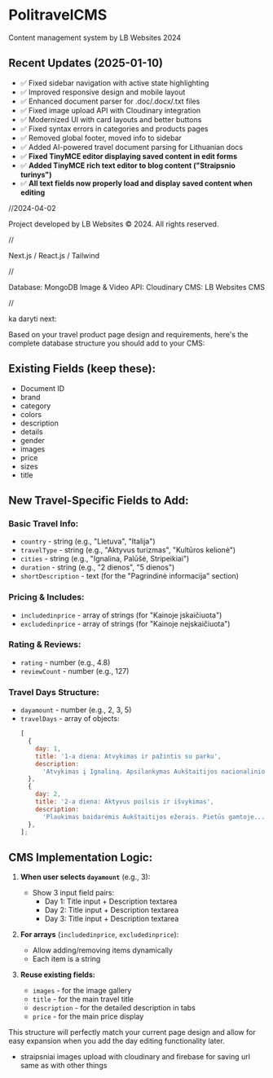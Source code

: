 # PolitravelCMS

Content management system by LB Websites 2024

## Recent Updates (2025-01-10)

- ✅ Fixed sidebar navigation with active state highlighting
- ✅ Improved responsive design and mobile layout
- ✅ Enhanced document parser for .doc/.docx/.txt files
- ✅ Fixed image upload API with Cloudinary integration
- ✅ Modernized UI with card layouts and better buttons
- ✅ Fixed syntax errors in categories and products pages
- ✅ Removed global footer, moved info to sidebar
- ✅ Added AI-powered travel document parsing for Lithuanian docs
- ✅ **Fixed TinyMCE editor displaying saved content in edit forms**
- ✅ **Added TinyMCE rich text editor to blog content ("Straipsnio turinys")**
- ✅ **All text fields now properly load and display saved content when editing**

//2024-04-02

Project developed by LB Websites © 2024. All rights reserved.

//

Next.js / React.js / Tailwind

//

Database: MongoDB
Image & Video API: Cloudinary
CMS: LB Websites CMS

//

ka daryti next:

Based on your travel product page design and requirements, here's the complete database structure you should add to your CMS:

## **Existing Fields (keep these):**

- Document ID
- brand
- category
- colors
- description
- details
- gender
- images
- price
- sizes
- title

## **New Travel-Specific Fields to Add:**

### **Basic Travel Info:**

- `country` - string (e.g., "Lietuva", "Italija")
- `travelType` - string (e.g., "Aktyvus turizmas", "Kultūros kelionė")
- `cities` - string (e.g., "Ignalina, Palūšė, Stripeikiai")
- `duration` - string (e.g., "2 dienos", "5 dienos")
- `shortDescription` - text (for the "Pagrindinė informacija" section)

### **Pricing & Includes:**

- `includedinprice` - array of strings (for "Kainoje įskaičiuota")
- `excludedinprice` - array of strings (for "Kainoje neįskaičiuota")

### **Rating & Reviews:**

- `rating` - number (e.g., 4.8)
- `reviewCount` - number (e.g., 127)

### **Travel Days Structure:**

- `dayamount` - number (e.g., 2, 3, 5)
- `travelDays` - array of objects:
  ```javascript
  [
    {
      day: 1,
      title: '1-a diena: Atvykimas ir pažintis su parku',
      description:
        'Atvykimas į Ignaliną. Apsilankymas Aukštaitijos nacionalinio parko lankytojų centre...',
    },
    {
      day: 2,
      title: '2-a diena: Aktyvus poilsis ir išvykimas',
      description:
        'Plaukimas baidarėmis Aukštaitijos ežerais. Pietūs gamtoje...',
    },
  ];
  ```

## **CMS Implementation Logic:**

1. **When user selects `dayamount`** (e.g., 3):

   - Show 3 input field pairs:
     - Day 1: Title input + Description textarea
     - Day 2: Title input + Description textarea
     - Day 3: Title input + Description textarea

2. **For arrays** (`includedinprice`, `excludedinprice`):

   - Allow adding/removing items dynamically
   - Each item is a string

3. **Reuse existing fields:**
   - `images` - for the image gallery
   - `title` - for the main travel title
   - `description` - for the detailed description in tabs
   - `price` - for the main price display

This structure will perfectly match your current page design and allow for easy expansion when you add the day editing functionality later.

- straipsniai images upload with cloudinary and firebase for saving url same as with other things
